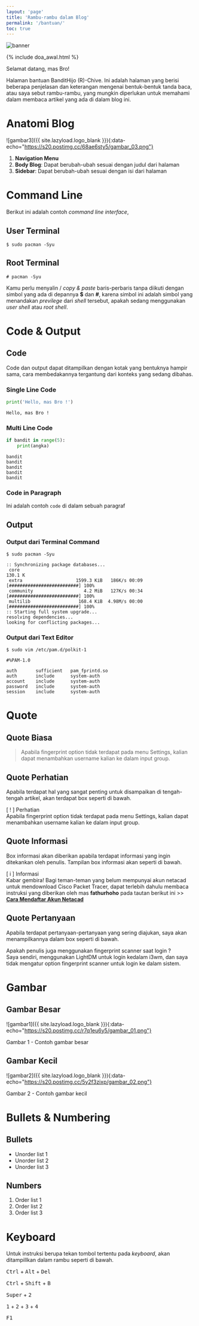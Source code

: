 ```yaml
---
layout: 'page'
title: 'Rambu-rambu dalam Blog'
permalink: '/bantuan/'
toc: true
---
```


<img class="post-body-img" src="{{ site.lazyload.logo_blank_banner }}" data-echo="https://s20.postimg.cc/6y5oddqtp/banner_bantuan.png" alt="banner">

{% include doa_awal.html %}

Selamat datang, mas Bro!

Halaman bantuan BanditHijo (R)-Chive. Ini adalah halaman yang berisi beberapa penjelasan dan keterangan mengenai bentuk-bentuk tanda baca, atau saya sebut rambu-rambu, yang mungkin diperlukan untuk memahami dalam membaca artikel yang ada di dalam blog ini.

# Anatomi Blog

![gambar3]({{ site.lazyload.logo_blank }}){:data-echo="https://s20.postimg.cc/68ae6sty5/gambar_03.png"}

1. **Navigation Menu**
2. **Body Blog**: Dapat berubah-ubah sesuai dengan judul dari halaman
3. **Sidebar**: Dapat berubah-ubah sesuai dengan isi dari halaman

# Command Line
Berikut ini adalah contoh _command line interface_,

## User Terminal
```
$ sudo pacman -Syu
```

## Root Terminal
```
# pacman -Syu
```

Kamu perlu menyalin / _copy & paste_ baris-perbaris tanpa diikuti dengan simbol yang ada di depannya **$** dan **#**, karena simbol ini adalah simbol yang menandakan _previlege_ dari _shell_ tersebut, apakah sedang menggunakan _user shell_ atau _root shell_.

# Code & Output
## Code
Code dan output dapat ditampilkan dengan kotak yang bentuknya hampir sama, cara membedakannya tergantung dari konteks yang sedang dibahas.

### Single Line Code
```python
print('Hello, mas Bro !')
```
```
Hello, mas Bro !
```

### Multi Line Code
```python
if bandit in range(5):
    print(angka)
```
```
bandit
bandit
bandit
bandit
bandit
```

### Code in Paragraph
Ini adalah contoh `code` di dalam sebuah paragraf

## Output
### Output dari Terminal Command
```
$ sudo pacman -Syu
```
```
:: Synchronizing package databases...
 core                                                                         130.1 K
 extra                    1599.3 KiB   186K/s 00:09 [##########################] 100%
 community                   4.2 MiB   127K/s 00:34 [##########################] 100%
 multilib                  168.4 KiB  4.98M/s 00:00 [##########################] 100%
:: Starting full system upgrade...
resolving dependencies...
looking for conflicting packages...

```

### Output dari Text Editor
```
$ sudo vim /etc/pam.d/polkit-1
```
```
#%PAM-1.0

auth       sufficient   pam_fprintd.so
auth       include      system-auth
account    include      system-auth
password   include      system-auth
session    include      system-auth
```

# Quote

## Quote Biasa
>Apabila fingerprint option tidak terdapat pada menu Settings, kalian dapat menambahkan username kalian ke dalam input group.

## Quote Perhatian
Apabila terdapat hal yang sangat penting untuk disampaikan di tengah-tengah artikel, akan terdapat box seperti di bawah.

<div class="blockquote-red">
<div class="blockquote-red-title">[ ! ] Perhatian</div>
Apabila fingerprint option tidak terdapat pada menu Settings, kalian dapat menambahkan username kalian ke dalam input group.
</div>

## Quote Informasi
Box informasi akan diberikan apabila terdapat informasi yang ingin ditekankan oleh penulis. Tampilan box informasi akan seperti di bawah.

<div class="blockquote-blue">
<div class="blockquote-blue-title">[ i ] Informasi</div>
Kabar gembira! Bagi teman-teman yang belum mempunyai akun netacad untuk mendownload Cisco Packet Tracer, dapat terlebih dahulu membaca instruksi yang diberikan oleh mas <b>fathurhoho</b> pada tautan berikut ini >> <a href=""><b>Cara Mendaftar Akun Netacad</b></a>
</div>

## Quote Pertanyaan
Apabila terdapat pertanyaan-pertanyaan yang sering diajukan, saya akan menampilkannya dalam box seperti di bawah.

<div class="blockquote-yellow">
<div class="blockquote-yellow-title">Apakah penulis juga menggunakan fingerprint scanner saat login ?</div>
Saya sendiri, menggunakan LightDM untuk login kedalam i3wm, dan saya tidak mengatur option fingerprint scanner untuk login ke dalam sistem.
</div>

# Gambar
## Gambar Besar
![gambar1]({{ site.lazyload.logo_blank }}){:data-echo="https://s20.postimg.cc/r7q1eu6y5/gambar_01.png"}
<p class="img-caption">Gambar 1 - Contoh gambar besar</p>

## Gambar Kecil
![gambar2]({{ site.lazyload.logo_blank }}){:data-echo="https://s20.postimg.cc/5y2f3zixp/gambar_02.png"}
<p class="img-caption">Gambar 2 - Contoh gambar kecil</p>

# Bullets & Numbering
## Bullets
* Unorder list 1
* Unorder list 2
* Unorder list 3

## Numbers
1. Order list 1
2. Order list 2
3. Order list 3

# Keyboard
Untuk instruksi berupa tekan tombol tertentu pada _keyboard_, akan ditampillkan dalam rambu seperti di bawah.

<kbd>Ctrl</kbd> + <kbd>Alt</kbd> + <kbd>Del</kbd>

<kbd>Ctrl</kbd> + <kbd>Shift</kbd> + <kbd>B</kbd>

<kbd>Super</kbd> + <kbd>2</kbd>

<kbd>1</kbd> + <kbd>2</kbd> + <kbd>3</kbd> + <kbd>4</kbd>

<kbd>F1</kbd>

